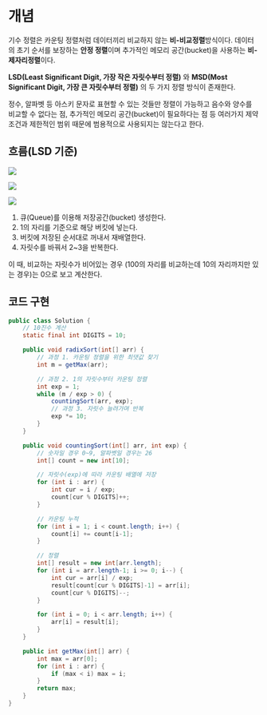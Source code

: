 # 개념

기수 정렬은 카운팅 정렬처럼 데이터끼리 비교하지 않는 **비-비교정렬**방식이다.
데이터의 초기 순서를 보장하는 **안정 정렬**이며 추가적인 메모리 공간(bucket)을 사용하는 **비-제자리정렬**이다.

**LSD(Least Significant Digit, 가장 작은 자릿수부터 정렬)** 와 **MSD(Most Significant Digit, 가장 큰 자릿수부터 정렬)** 의 두 가지 정렬 방식이 존재한다.

정수, 알파벳 등 아스키 문자로 표현할 수 있는 것들만 정렬이 가능하고 음수와 양수를 비교할 수 없다는 점, 추가적인 메모리 공간(bucket)이 필요하다는 점 등 여러가지 제약 조건과 제한적인 범위 때문에 범용적으로 사용되지는 않는다고 한다.


## 흐름(LSD 기준)

![](https://img1.daumcdn.net/thumb/R1280x0/?scode=mtistory2&fname=https%3A%2F%2Fblog.kakaocdn.net%2Fdn%2FQ9eD2%2FbtsilJGt37H%2FgyKdKPiELwJkmAn01MUnPk%2Fimg.png)

![](https://img1.daumcdn.net/thumb/R1280x0/?scode=mtistory2&fname=https%3A%2F%2Fblog.kakaocdn.net%2Fdn%2FbLldi2%2FbtsijLrXd8U%2FLVyWCJTlgivAtLXRSPMD7k%2Fimg.png)

![](https://img1.daumcdn.net/thumb/R1280x0/?scode=mtistory2&fname=https%3A%2F%2Fblog.kakaocdn.net%2Fdn%2FbpGL4e%2FbtsijOu8P6c%2FWRxjcVLSbaIymvHGjk7swk%2Fimg.png)

1. 큐(Queue)를 이용해 저장공간(bucket) 생성한다.
2. 1의 자리를 기준으로 해당 버킷에 넣는다.
3. 버킷에 저장된 순서대로 꺼내서 재배열한다.
4. 자릿수를 바꿔서 2~3을 반복한다.

이 때, 비교하는 자릿수가 비어있는 경우 (100의 자리를 비교하는데 10의 자리까지만 있는 경우)는 0으로 보고 계산한다.


## 코드 구현

```java
public class Solution {
	// 10진수 계산
	static final int DIGITS = 10;

	public void radixSort(int[] arr) {
		// 과정 1. 카운팅 정렬을 위한 최댓값 찾기
		int m = getMax(arr);

		// 과정 2. 1의 자릿수부터 카운팅 정렬
		int exp = 1;
		while (m / exp > 0) {
			countingSort(arr, exp);
			// 과정 3. 자릿수 늘려가며 반복
			exp *= 10;
		}
	}

	public void countingSort(int[] arr, int exp) {
		// 숫자일 경우 0~9, 알파벳일 경우는 26
		int[] count = new int[10];

		// 자릿수(exp)에 따라 카운팅 배열에 저장
		for (int i : arr) {
			int cur = i / exp;
			count[cur % DIGITS]++;
		}

		// 카운팅 누적
		for (int i = 1; i < count.length; i++) {
			count[i] += count[i-1];
		}

		// 정렬
		int[] result = new int[arr.length];
		for (int i = arr.length-1; i >= 0; i--) {
			int cur = arr[i] / exp;
			result[count[cur % DIGITS]-1] = arr[i];
			count[cur % DIGITS]--;
		}

		for (int i = 0; i < arr.length; i++) {
			arr[i] = result[i];
		}
	}

	public int getMax(int[] arr) {
		int max = arr[0];
		for (int i : arr) {
			if (max < i) max = i;
		}
		return max;
	}
}
```